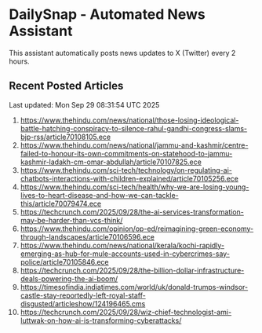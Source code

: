# DailySnap - Automated News Assistant

This assistant automatically posts news updates to X (Twitter) every 2 hours.

## Recent Posted Articles

Last updated: Mon Sep 29 08:31:54 UTC 2025

1. https://www.thehindu.com/news/national/those-losing-ideological-battle-hatching-conspiracy-to-silence-rahul-gandhi-congress-slams-bjp-rss/article70108105.ece
2. https://www.thehindu.com/news/national/jammu-and-kashmir/centre-failed-to-honour-its-own-commitments-on-statehood-to-jammu-kashmir-ladakh-cm-omar-abdullah/article70107825.ece
3. https://www.thehindu.com/sci-tech/technology/on-regulating-ai-chatbots-interactions-with-children-explained/article70105256.ece
4. https://www.thehindu.com/sci-tech/health/why-we-are-losing-young-lives-to-heart-disease-and-how-we-can-tackle-this/article70079474.ece
5. https://techcrunch.com/2025/09/28/the-ai-services-transformation-may-be-harder-than-vcs-think/
6. https://www.thehindu.com/opinion/op-ed/reimagining-green-economy-through-landscapes/article70106596.ece
7. https://www.thehindu.com/news/national/kerala/kochi-rapidly-emerging-as-hub-for-mule-accounts-used-in-cybercrimes-say-police/article70105846.ece
8. https://techcrunch.com/2025/09/28/the-billion-dollar-infrastructure-deals-powering-the-ai-boom/
9. https://timesofindia.indiatimes.com/world/uk/donald-trumps-windsor-castle-stay-reportedly-left-royal-staff-disgusted/articleshow/124196465.cms
10. https://techcrunch.com/2025/09/28/wiz-chief-technologist-ami-luttwak-on-how-ai-is-transforming-cyberattacks/
